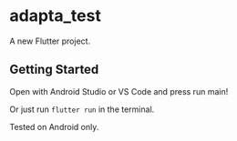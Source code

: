 # adapta_test

A new Flutter project.

## Getting Started

Open with Android Studio or VS Code and press run main!

Or just run `flutter run` in the terminal.

Tested on Android only.